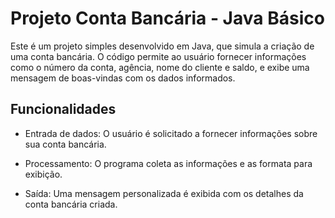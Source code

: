 # Projeto Conta Bancária - Java Básico

Este é um projeto simples desenvolvido em Java, que simula a criação de uma conta bancária. O código permite ao usuário fornecer informações como o número da conta, agência, nome do cliente e saldo, e exibe uma mensagem de boas-vindas com os dados informados.

## Funcionalidades
- Entrada de dados: O usuário é solicitado a fornecer informações sobre sua conta bancária.

- Processamento: O programa coleta as informações e as formata para exibição.

- Saída: Uma mensagem personalizada é exibida com os detalhes da conta bancária criada.